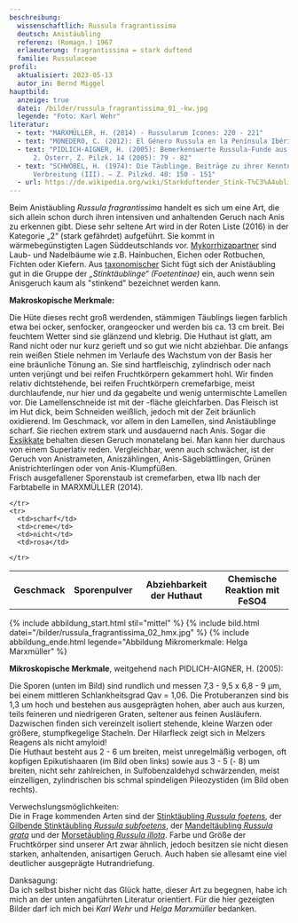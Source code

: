 ```yaml
---
beschreibung:
  wissenschaftlich: Russula fragrantissima
  deutsch: Anistäubling
  referenz: (Romagn.) 1967
  erlaeuterung: fragrantissima = stark duftend
  familie: Russulaceae
profil:
  aktualisiert: 2023-05-13
  autor_in: Bernd Miggel
hauptbild:
  anzeige: true
  datei: /bilder/russula_fragrantissima_01_-kw.jpg
  legende: "Foto: Karl Wehr"
literatur:
  - text: "MARXMÜLLER, H. (2014) - Russularum Icones: 220 - 221"
  - text: "MONEDERO, C. (2012): El Género Russula en la Península Ibérica: 166 - 167"
  - text: "PIDLICH-AIGNER, H. (2005): Bemerkenswerte Russula-Funde aus Ostösterreich
      2. Österr. Z. Pilzk. 14 (2005): 79 - 82"
  - text: "SCHWÖBEL, H. (1974): Die Täublinge. Beiträge zu ihrer Kenntnis und
      Verbreitung (III). – Z. Pilzkd. 40: 150 - 151"
  - url: https://de.wikipedia.org/wiki/Starkduftender_Stink-T%C3%A4ubling
---
```

Beim Anistäubling *Russula fragrantissima* handelt es sich um eine Art, die sich allein  schon durch ihren intensiven und anhaltenden Geruch nach Anis zu erkennen gibt. Diese sehr seltene Art wird in der Roten Liste (2016) in der Kategorie „2“ (stark gefährdet) aufgeführt. Sie kommt in wärmebegünstigten Lagen Süddeutschlands vor. [Mykorrhizapartner](Mykorrhiza "Glossar") sind Laub- und Nadelbäume wie z.B. Hainbuchen, Eichen oder Rotbuchen, Fichten oder Kiefern. Aus [taxonomischer](Taxonomie "Glossar") Sicht fügt sich der  Anistäubling gut in die Gruppe der *„Stinktäublinge“ (Foetentinae)* ein, auch wenn sein Anisgeruch kaum als "stinkend" bezeichnet werden kann.

**Makroskopische Merkmale:**

Die Hüte dieses recht groß werdenden, stämmigen Täublings liegen farblich etwa bei ocker, senfocker, orangeocker und werden bis ca. 13 cm breit. Bei feuchtem Wetter sind sie glänzend und klebrig. Die Huthaut ist glatt, am Rand nicht oder nur kurz gerieft und so gut wie nicht abziehbar. Die anfangs rein weißen Stiele nehmen im Verlaufe des Wachstum von der Basis her eine bräunliche Tönung an. Sie sind hartfleischig, zylindrisch oder nach unten verjüngt und bei reifen Fruchtkörpern gekammert hohl. Wir finden relativ dichtstehende, bei reifen Fruchtkörpern cremefarbige, meist durchlaufende, nur hier und da gegabelte und wenig untermischte Lamellen vor. Die Lamellenschneide ist mit der -fläche gleichfarben. Das Fleisch ist im Hut dick, beim Schneiden weißlich, jedoch mit der Zeit bräunlich oxidierend.
Im Geschmack, vor allem in den Lamellen, sind Anistäublinge scharf. Sie riechen extrem stark und ausdauernd nach Anis. Sogar die [Exsikkate](Exsikkat "Glossar") behalten diesen Geruch monatelang bei. Man kann hier durchaus von einem Superlativ reden. Vergleichbar, wenn auch schwächer, ist der Geruch von Anistrameten, Aniszählingen, Anis-Sägeblättlingen, Grünen Anistrichterlingen oder von Anis-Klumpfüßen.\
Frisch ausgefallener Sporenstaub ist cremefarben, etwa IIb nach der Farbtabelle in MARXMÜLLER (2014).

<div class="table-responsive">
  <table class="table taeubling">
    <tr>
      <th rowspan="2">Geschmack</th>
      <th rowspan="2">Sporenpulver</th>
      <th rowspan="2">Abziehbarkeit der Huthaut</th>
      <th colspan="3" class="text-center">Chemische Reaktion mit FeSO4</th>
    </tr>
    <tr>
      
      
    </tr>
    <tr>
      <td>scharf</td>
      <td>creme</td>
      <td>nicht</td>
      <td>rosa</td>
       
    </tr>
  </table>
</div>

{% include abbildung_start.html stil="mittel" %}
{% include bild.html datei="/bilder/russula_fragrantissima_02_hmx.jpg" %}
{% include abbildung_ende.html legende="Abbildung Mikromerkmale: Helga Marxmüller" %}

**Mikroskopische Merkmale**, weitgehend nach PIDLICH-AIGNER, H. (2005):

Die Sporen (unten im Bild) sind rundlich und messen 7,3 - 9,5 x 6,8 - 9 µm, bei einem mittleren Schlankheitsgrad Qav = 1,06. Die Protuberanzen sind bis 1,3 um hoch und bestehen aus ausgeprägten hohen, aber auch aus kurzen, teils feineren und niedrigeren Graten, seltener aus feinen Ausläufern. Dazwischen finden sich vereinzelt isoliert stehende, kleine Warzen oder größere, stumpfkegelige Stacheln. Der Hilarfleck zeigt sich in Melzers Reagens als nicht amyloid!\
Die Huthaut besteht aus 2 - 6 um breiten, meist unregelmäßig verbogen, oft kopfigen Epikutishaaren (im Bild oben links) sowie aus 3 - 5 (- 8) um breiten, nicht sehr zahlreichen, in Sulfobenzaldehyd schwärzenden, meist einzelligen, zylindrischen bis schmal spindeligen Pileozystiden (im Bild oben rechts).

Verwechslungsmöglichkeiten:\
Die in Frage kommenden Arten sind der [Stinktäubling *Russula foetens*](/pilze/russula-foetens-stinktäubling), der [Gilbende Stinktäubling *Russula subfoetens*](/pilze/russula-subfoetens-gilbender-stinktäubling), der [Mandeltäubling *Russula grata*](/pilze/russula-grata-mandeltäubling) und der [Morsetäubling *Russula illota*](/pilze/russula-illota-morsetäubling). Farbe und Größe der Fruchtkörper sind unserer Art zwar ähnlich, jedoch besitzen sie nicht diesen starken, anhaltenden, anisartigen Geruch. Auch haben sie allesamt eine viel deutlicher ausgeprägte Hutrandriefung. 

Danksagung:\
Da ich selbst bisher nicht das Glück hatte, dieser Art zu begegnen, habe ich mich an der unten angaführten Literatur orientiert. Für die hier gezeigten Bilder darf ich mich bei *Karl Wehr* und *Helga Marxmüller* bedanken.